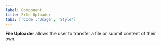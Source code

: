 ```yaml
---
label: Component
title: File Uploader
tabs: ['Code','Usage', 'Style']
---
```


<page-intro>**File Uploader** allows the user to transfer a file or submit content of their own.</page-intro>

<component 
    name="File Uploader"
    component="file-uploader" 
    variation="file-uploader"
    codepen="pdWowZ"
    hasReactVersion="true"
    >
</component>
